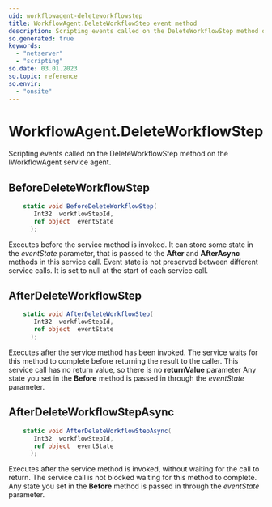 ```yaml
---
uid: workflowagent-deleteworkflowstep
title: WorkflowAgent.DeleteWorkflowStep event method
description: Scripting events called on the DeleteWorkflowStep method on the WorkflowAgent service agent.
so.generated: true
keywords:
  - "netserver"
  - "scripting"
so.date: 03.01.2023
so.topic: reference
so.envir:
  - "onsite"
---
```

# WorkflowAgent.DeleteWorkflowStep

Scripting events called on the <see cref='M:SuperOffice.CRM.Services.IWorkflowAgent.DeleteWorkflowStep'>DeleteWorkflowStep</see> method on the <see cref='IWorkflowAgent'>IWorkflowAgent</see>  service agent.

## BeforeDeleteWorkflowStep
```cs
    static void BeforeDeleteWorkflowStep(
       Int32  workflowStepId,
       ref object  eventState
      );
```
Executes before the service method is invoked.
It can store some state in the *eventState* parameter, that is passed to the **After** and **AfterAsync** methods in this service call.
Event state is not preserved between different service calls. It is set to null at the start of each service call.
## AfterDeleteWorkflowStep
```cs
    static void AfterDeleteWorkflowStep(
       Int32  workflowStepId,
       ref object  eventState
      );
```
Executes after the service method has been invoked. The service waits for this method to complete before returning the result to the caller.
This service call has no return value, so there is no **returnValue** parameter
Any state you set in the **Before** method is passed in through the *eventState* parameter.
## AfterDeleteWorkflowStepAsync
```cs
    static void AfterDeleteWorkflowStepAsync(
       Int32  workflowStepId,
       ref object  eventState
      );
```
Executes after the service method is invoked, without waiting for the call to return.
The service call is not blocked waiting for this method to complete.
Any state you set in the **Before** method is passed in through the *eventState* parameter.

